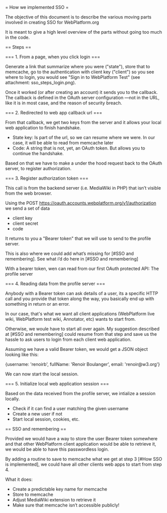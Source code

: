 = How we implemented SSO =

The objective of this document is to describe the various moving parts involved in creating SSO for WebPlatform.org

It is meant to give a high level overview of the parts without going too much in the code.

== Steps ==

=== 1. From a page, when you click login ===

Generate a link that summarize where you were ("state"), store that to memcache, go to the authentication with client key ("client") so you see where to login, you would see "Sign in to WebPlatform Test" (see attachment: sso_steps_login.png).

Once it worked (or after creating an account) it sends you to the callback. The callback is defined in the OAuth server configuration —not in the URL, like it is in most case, and the reason of security breach.


=== 2. Redirected to web app callback url ===

From that callback, we get two keys from the server and it allows your local web application to finish handshake.

* State key: Is part of the url, so we can resume where we were. In our case, it will be able to read from memcache later
* Code: A string that is not, yet, an OAuth token. But allows you to continue the handshake.

Based on that we have to make a under the hood request back to the OAuth server, to register authorization.

=== 3. Register authorization token ===

This call is from the backend server (i.e. MediaWiki in PHP) that isn’t visible from the web browser.

Using the POST https://oauth.accounts.webplatform.org/v1/authorization we send a set of data

* client key
* client secret
* code

It returns to you a "Bearer token" that we will use to send to the profile server.

This is also where we could add what’s missing for [#SSO and remembering]. See what i’d do here in [#SSO and remembering]

With a bearer token, wen can read from our first OAuth protected API: The profile server


=== 4. Reading data from the profile server ===

Anybody with a Bearer token can ask details of a user, its a specific HTTP call and you provide that token along the way, you basically end up with something in return or an error.

In our case, that's what we want all client applications (WebPlatform live wiki, WebPlatform test wiki, Annotator, etc) wants to start from.

Otherwise, we woule have to start all over again. My suggestion described at [#SSO and remembering] could resume from that step and save us the hassle to ask users to login from each client web application.

Assuming we have a valid Bearer token, we would get a JSON object looking like this:

<syntaxhighlight>  
{username: 'renoirb', fullName: 'Renoir Boulanger', email: 'renoir@w3.org'}
</syntaxhighlight>

We can now start the local session.

=== 5. Initialize local web application session ===

Based on the data received from the profile server, we intialize a session locally.

* Check if it can find a user matching the given username
* Create a new user if not
* Start local session, cookies, etc.


== SSO and remembering ==

Provided we would have a way to store the user Bearer token somewhere and that other WebPlatform client application would be able to retrieve it, we would be able to have this passwordless login.

By adding a routine to save to memcache what we get at step 3 [#How SSO is implemented], we could have all other clients web apps to start from step 4.

What it does:
* Create a predictable key name for memcache
* Store to memcache
* Adjust MediaWiki extension to retrieve it
* Make sure that memcache isn’t accessible publicly!